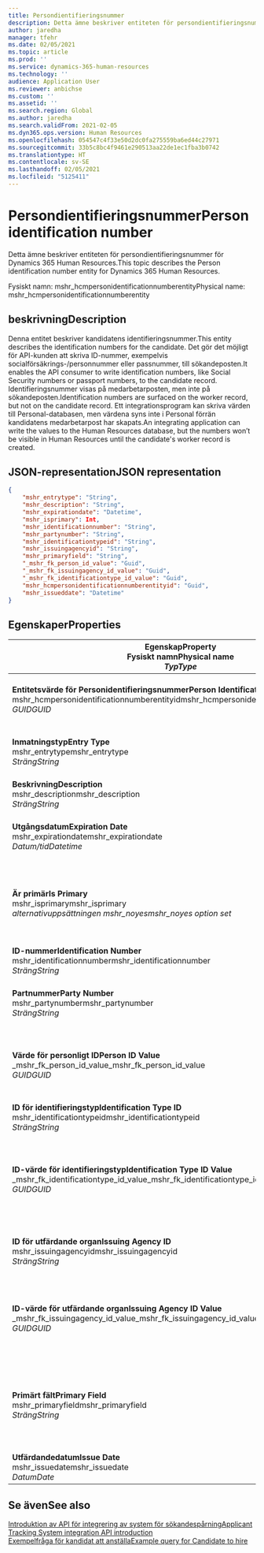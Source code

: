 ```yaml
---
title: Persondientifieringsnummer
description: Detta ämne beskriver entiteten för persondientifieringsnummer för Dynamics 365 Human Resources.
author: jaredha
manager: tfehr
ms.date: 02/05/2021
ms.topic: article
ms.prod: ''
ms.service: dynamics-365-human-resources
ms.technology: ''
audience: Application User
ms.reviewer: anbichse
ms.custom: ''
ms.assetid: ''
ms.search.region: Global
ms.author: jaredha
ms.search.validFrom: 2021-02-05
ms.dyn365.ops.version: Human Resources
ms.openlocfilehash: 054547c4f33e50d2dc0fa275559ba6ed44c27971
ms.sourcegitcommit: 33b5c8bc4f9461e290513aa22de1ec1fba3b0742
ms.translationtype: HT
ms.contentlocale: sv-SE
ms.lasthandoff: 02/05/2021
ms.locfileid: "5125411"
---
```

# <a name="person-identification-number"></a><span data-ttu-id="d0588-103">Persondientifieringsnummer</span><span class="sxs-lookup"><span data-stu-id="d0588-103">Person identification number</span></span>

<span data-ttu-id="d0588-104">Detta ämne beskriver entiteten för persondientifieringsnummer för Dynamics 365 Human Resources.</span><span class="sxs-lookup"><span data-stu-id="d0588-104">This topic describes the Person identification number entity for Dynamics 365 Human Resources.</span></span>

<span data-ttu-id="d0588-105">Fysiskt namn: mshr_hcmpersonidentificationnumberentity</span><span class="sxs-lookup"><span data-stu-id="d0588-105">Physical name: mshr_hcmpersonidentificationnumberentity</span></span>

## <a name="description"></a><span data-ttu-id="d0588-106">beskrivning</span><span class="sxs-lookup"><span data-stu-id="d0588-106">Description</span></span>

<span data-ttu-id="d0588-107">Denna entitet beskriver kandidatens identifieringsnummer.</span><span class="sxs-lookup"><span data-stu-id="d0588-107">This entity describes the identification numbers for the candidate.</span></span> <span data-ttu-id="d0588-108">Det gör det möjligt för API-kunden att skriva ID-nummer, exempelvis socialförsäkrings-/personnummer eller passnummer, till sökandeposten.</span><span class="sxs-lookup"><span data-stu-id="d0588-108">It enables the API consumer to write identification numbers, like Social Security numbers or passport numbers, to the candidate record.</span></span> <span data-ttu-id="d0588-109">Identifieringsnummer visas på medarbetarposten, men inte på sökandeposten.</span><span class="sxs-lookup"><span data-stu-id="d0588-109">Identification numbers are surfaced on the worker record, but not on the candidate record.</span></span> <span data-ttu-id="d0588-110">Ett integrationsprogram kan skriva värden till Personal-databasen, men värdena syns inte i Personal förrän kandidatens medarbetarpost har skapats.</span><span class="sxs-lookup"><span data-stu-id="d0588-110">An integrating application can write the values to the Human Resources database, but the numbers won’t be visible in Human Resources until the candidate's worker record is created.</span></span>

## <a name="json-representation"></a><span data-ttu-id="d0588-111">JSON-representation</span><span class="sxs-lookup"><span data-stu-id="d0588-111">JSON representation</span></span>

```json
{
    "mshr_entrytype": "String",
    "mshr_description": "String",
    "mshr_expirationdate": "Datetime",
    "mshr_isprimary": Int,
    "mshr_identificationnumber": "String",
    "mshr_partynumber": "String",
    "mshr_identificationtypeid": "String",
    "mshr_issuingagencyid": "String",
    "mshr_primaryfield": "String",
    "_mshr_fk_person_id_value": "Guid",
    "_mshr_fk_issuingagency_id_value": "Guid",
    "_mshr_fk_identificationtype_id_value": "Guid",
    "mshr_hcmpersonidentificationnumberentityid": "Guid",
    "mshr_issueddate": "Datetime"
}
```

## <a name="properties"></a><span data-ttu-id="d0588-112">Egenskaper</span><span class="sxs-lookup"><span data-stu-id="d0588-112">Properties</span></span>

| <span data-ttu-id="d0588-113">Egenskap</span><span class="sxs-lookup"><span data-stu-id="d0588-113">Property</span></span><br><span data-ttu-id="d0588-114">**Fysiskt namn**</span><span class="sxs-lookup"><span data-stu-id="d0588-114">**Physical name**</span></span><br><span data-ttu-id="d0588-115">**_Typ_**</span><span class="sxs-lookup"><span data-stu-id="d0588-115">**_Type_**</span></span> | <span data-ttu-id="d0588-116">Använd</span><span class="sxs-lookup"><span data-stu-id="d0588-116">Use</span></span> | <span data-ttu-id="d0588-117">beskrivning</span><span class="sxs-lookup"><span data-stu-id="d0588-117">Description</span></span> |
| --- | --- | --- |
| <span data-ttu-id="d0588-118">**Entitetsvärde för Personidentifieringsnummer**</span><span class="sxs-lookup"><span data-stu-id="d0588-118">**Person Identification Number Entity ID**</span></span><br><span data-ttu-id="d0588-119">mshr_hcmpersonidentificationnumberentityid</span><span class="sxs-lookup"><span data-stu-id="d0588-119">mshr_hcmpersonidentificationnumberentityid</span></span><br><span data-ttu-id="d0588-120">*GUID*</span><span class="sxs-lookup"><span data-stu-id="d0588-120">*GUID*</span></span> | <span data-ttu-id="d0588-121">Skrivskydd</span><span class="sxs-lookup"><span data-stu-id="d0588-121">Read-only</span></span><br><span data-ttu-id="d0588-122">Obligatoriskt</span><span class="sxs-lookup"><span data-stu-id="d0588-122">Required</span></span><br><span data-ttu-id="d0588-123">Systemgenererad</span><span class="sxs-lookup"><span data-stu-id="d0588-123">System-generated</span></span> | <span data-ttu-id="d0588-124">Unik primär identifierare för nummerposten för personidentifiering.</span><span class="sxs-lookup"><span data-stu-id="d0588-124">Unique primary identifier for the person identification number record.</span></span> |
| <span data-ttu-id="d0588-125">**Inmatningstyp**</span><span class="sxs-lookup"><span data-stu-id="d0588-125">**Entry Type**</span></span><br><span data-ttu-id="d0588-126">mshr_entrytype</span><span class="sxs-lookup"><span data-stu-id="d0588-126">mshr_entrytype</span></span><br><span data-ttu-id="d0588-127">*Sträng*</span><span class="sxs-lookup"><span data-stu-id="d0588-127">*String*</span></span> | <span data-ttu-id="d0588-128">Skrivskydd</span><span class="sxs-lookup"><span data-stu-id="d0588-128">Read-write</span></span><br><span data-ttu-id="d0588-129">Valfritt</span><span class="sxs-lookup"><span data-stu-id="d0588-129">Optional</span></span> | <span data-ttu-id="d0588-130">Frivärde som referens till inmatningstypen för identifieringsnumret.</span><span class="sxs-lookup"><span data-stu-id="d0588-130">Free value to reference the type of entry for the identification number.</span></span> |
| <span data-ttu-id="d0588-131">**Beskrivning**</span><span class="sxs-lookup"><span data-stu-id="d0588-131">**Description**</span></span><br><span data-ttu-id="d0588-132">mshr_description</span><span class="sxs-lookup"><span data-stu-id="d0588-132">mshr_description</span></span><br><span data-ttu-id="d0588-133">*Sträng*</span><span class="sxs-lookup"><span data-stu-id="d0588-133">*String*</span></span> | <span data-ttu-id="d0588-134">Skrivskydd</span><span class="sxs-lookup"><span data-stu-id="d0588-134">Read-write</span></span><br><span data-ttu-id="d0588-135">Valfritt</span><span class="sxs-lookup"><span data-stu-id="d0588-135">Optional</span></span> | <span data-ttu-id="d0588-136">Beskrivningen av ID-numret.</span><span class="sxs-lookup"><span data-stu-id="d0588-136">The description of the identification number.</span></span> |
| <span data-ttu-id="d0588-137">**Utgångsdatum**</span><span class="sxs-lookup"><span data-stu-id="d0588-137">**Expiration Date**</span></span><br><span data-ttu-id="d0588-138">mshr_expirationdate</span><span class="sxs-lookup"><span data-stu-id="d0588-138">mshr_expirationdate</span></span><br><span data-ttu-id="d0588-139">*Datum/tid*</span><span class="sxs-lookup"><span data-stu-id="d0588-139">*Datetime*</span></span> | <span data-ttu-id="d0588-140">Skrivskydd</span><span class="sxs-lookup"><span data-stu-id="d0588-140">Read-write</span></span><br><span data-ttu-id="d0588-141">Valfritt</span><span class="sxs-lookup"><span data-stu-id="d0588-141">Optional</span></span> | <span data-ttu-id="d0588-142">Det datum då identifieringsnumret eller det kopplade dokumentet upphör att gälla.</span><span class="sxs-lookup"><span data-stu-id="d0588-142">The date on which the identification number or associated document expires.</span></span> |
| <span data-ttu-id="d0588-143">**Är primär**</span><span class="sxs-lookup"><span data-stu-id="d0588-143">**Is Primary**</span></span><br><span data-ttu-id="d0588-144">mshr_isprimary</span><span class="sxs-lookup"><span data-stu-id="d0588-144">mshr_isprimary</span></span><br><span data-ttu-id="d0588-145">*alternativuppsättningen mshr_noyes*</span><span class="sxs-lookup"><span data-stu-id="d0588-145">*mshr_noyes option set*</span></span> | <span data-ttu-id="d0588-146">Skrivskydd</span><span class="sxs-lookup"><span data-stu-id="d0588-146">Read-write</span></span><br><span data-ttu-id="d0588-147">Valfritt</span><span class="sxs-lookup"><span data-stu-id="d0588-147">Optional</span></span> | <span data-ttu-id="d0588-148">Anger huruvida identifieringsnumret är den primära posten för personen för den här identifieringstypen.</span><span class="sxs-lookup"><span data-stu-id="d0588-148">Defines whether the identification number is the primary record for the person for this identification type.</span></span> |
| <span data-ttu-id="d0588-149">**ID-nummer**</span><span class="sxs-lookup"><span data-stu-id="d0588-149">**Identification Number**</span></span><br><span data-ttu-id="d0588-150">mshr_identificationnumber</span><span class="sxs-lookup"><span data-stu-id="d0588-150">mshr_identificationnumber</span></span><br><span data-ttu-id="d0588-151">*Sträng*</span><span class="sxs-lookup"><span data-stu-id="d0588-151">*String*</span></span> | <span data-ttu-id="d0588-152">Skrivskydd</span><span class="sxs-lookup"><span data-stu-id="d0588-152">Read-write</span></span><br><span data-ttu-id="d0588-153">Obligatoriskt</span><span class="sxs-lookup"><span data-stu-id="d0588-153">Required</span></span> | <span data-ttu-id="d0588-154">ID-numret.</span><span class="sxs-lookup"><span data-stu-id="d0588-154">The identification number.</span></span> |
| <span data-ttu-id="d0588-155">**Partnummer**</span><span class="sxs-lookup"><span data-stu-id="d0588-155">**Party Number**</span></span><br><span data-ttu-id="d0588-156">mshr_partynumber</span><span class="sxs-lookup"><span data-stu-id="d0588-156">mshr_partynumber</span></span><br><span data-ttu-id="d0588-157">*Sträng*</span><span class="sxs-lookup"><span data-stu-id="d0588-157">*String*</span></span> | <span data-ttu-id="d0588-158">Skrivskydd</span><span class="sxs-lookup"><span data-stu-id="d0588-158">Read-write</span></span><br><span data-ttu-id="d0588-159">Obligatoriskt</span><span class="sxs-lookup"><span data-stu-id="d0588-159">Required</span></span> | <span data-ttu-id="d0588-160">Identifieraren för parten (personen) som äger indentifieringsnumret.</span><span class="sxs-lookup"><span data-stu-id="d0588-160">The identifier of the party (person) owning the identification number.</span></span> |
| <span data-ttu-id="d0588-161">**Värde för personligt ID**</span><span class="sxs-lookup"><span data-stu-id="d0588-161">**Person ID Value**</span></span><br><span data-ttu-id="d0588-162">_mshr_fk_person_id_value</span><span class="sxs-lookup"><span data-stu-id="d0588-162">_mshr_fk_person_id_value</span></span><br><span data-ttu-id="d0588-163">*GUID*</span><span class="sxs-lookup"><span data-stu-id="d0588-163">*GUID*</span></span> | <span data-ttu-id="d0588-164">Skrivskydd</span><span class="sxs-lookup"><span data-stu-id="d0588-164">Read-only</span></span><br><span data-ttu-id="d0588-165">Obligatoriskt</span><span class="sxs-lookup"><span data-stu-id="d0588-165">Required</span></span><br><span data-ttu-id="d0588-166">Sekundärnyckel: mshr_dirpersonentityid tillhörande entiteten mshr_dirpersonentity</span><span class="sxs-lookup"><span data-stu-id="d0588-166">Foreign key: mshr_dirpersonentityid of mshr_dirpersonentity entity</span></span> | <span data-ttu-id="d0588-167">Den unika identifieraren för parten (personen).</span><span class="sxs-lookup"><span data-stu-id="d0588-167">The unique identifier of the party (person).</span></span> |
| <span data-ttu-id="d0588-168">**ID för identifieringstyp**</span><span class="sxs-lookup"><span data-stu-id="d0588-168">**Identification Type ID**</span></span><br><span data-ttu-id="d0588-169">mshr_identificationtypeid</span><span class="sxs-lookup"><span data-stu-id="d0588-169">mshr_identificationtypeid</span></span><br><span data-ttu-id="d0588-170">*Sträng*</span><span class="sxs-lookup"><span data-stu-id="d0588-170">*String*</span></span> | <span data-ttu-id="d0588-171">Skrivskydd</span><span class="sxs-lookup"><span data-stu-id="d0588-171">Read-write</span></span><br><span data-ttu-id="d0588-172">Obligatoriskt</span><span class="sxs-lookup"><span data-stu-id="d0588-172">Required</span></span> | <span data-ttu-id="d0588-173">Identifieringsnumrets typ.</span><span class="sxs-lookup"><span data-stu-id="d0588-173">The type of identification number.</span></span> |
| <span data-ttu-id="d0588-174">**ID-värde för identifieringstyp**</span><span class="sxs-lookup"><span data-stu-id="d0588-174">**Identification Type ID Value**</span></span><br><span data-ttu-id="d0588-175">_mshr_fk_identificationtype_id_value</span><span class="sxs-lookup"><span data-stu-id="d0588-175">_mshr_fk_identificationtype_id_value</span></span><br><span data-ttu-id="d0588-176">*GUID*</span><span class="sxs-lookup"><span data-stu-id="d0588-176">*GUID*</span></span> | <span data-ttu-id="d0588-177">Skrivskydd</span><span class="sxs-lookup"><span data-stu-id="d0588-177">Read-only</span></span><br><span data-ttu-id="d0588-178">Obligatoriskt</span><span class="sxs-lookup"><span data-stu-id="d0588-178">Required</span></span><br><span data-ttu-id="d0588-179">Sekundärnyckel: mshr_hcmidentificationtypeentityid tillhörande entiteten mshr_hcmidentificationtypeentity</span><span class="sxs-lookup"><span data-stu-id="d0588-179">Foreign key: mshr_hcmidentificationtypeentityid of mshr_hcmidentificationtypeentity entity</span></span> | <span data-ttu-id="d0588-180">Systemgenererad, unik identifierare för identifieringstypen.</span><span class="sxs-lookup"><span data-stu-id="d0588-180">System-generated unique identifier of the identification type.</span></span> |
| <span data-ttu-id="d0588-181">**ID för utfärdande organ**</span><span class="sxs-lookup"><span data-stu-id="d0588-181">**Issuing Agency ID**</span></span><br><span data-ttu-id="d0588-182">mshr_issuingagencyid</span><span class="sxs-lookup"><span data-stu-id="d0588-182">mshr_issuingagencyid</span></span><br><span data-ttu-id="d0588-183">*Sträng*</span><span class="sxs-lookup"><span data-stu-id="d0588-183">*String*</span></span> | <span data-ttu-id="d0588-184">Skrivskydd</span><span class="sxs-lookup"><span data-stu-id="d0588-184">Read-write</span></span><br><span data-ttu-id="d0588-185">Valfritt</span><span class="sxs-lookup"><span data-stu-id="d0588-185">Optional</span></span> | <span data-ttu-id="d0588-186">Det organ eller den organisation som utfärdar identifieringsnumret.</span><span class="sxs-lookup"><span data-stu-id="d0588-186">The agency or organization issuing the identification number.</span></span> |
| <span data-ttu-id="d0588-187">**ID-värde för utfärdande organ**</span><span class="sxs-lookup"><span data-stu-id="d0588-187">**Issuing Agency ID Value**</span></span><br><span data-ttu-id="d0588-188">_mshr_fk_issuingagency_id_value</span><span class="sxs-lookup"><span data-stu-id="d0588-188">_mshr_fk_issuingagency_id_value</span></span><br><span data-ttu-id="d0588-189">*GUID*</span><span class="sxs-lookup"><span data-stu-id="d0588-189">*GUID*</span></span> | <span data-ttu-id="d0588-190">Skrivskydd</span><span class="sxs-lookup"><span data-stu-id="d0588-190">Read-only</span></span><br><span data-ttu-id="d0588-191">Valfritt</span><span class="sxs-lookup"><span data-stu-id="d0588-191">Optional</span></span><br><span data-ttu-id="d0588-192">Sekundärnyckel: mshr_hcmissuingagencyentityid tillhörande entiteten mshr_hcmissuingagencyentity</span><span class="sxs-lookup"><span data-stu-id="d0588-192">Foreign key: mshr_hcmissuingagencyentityid of mshr_hcmissuingagencyentity entity</span></span> | <span data-ttu-id="d0588-193">Systemgenererad, unik identifierare för det organ som utfärdar identifieringsnumret.</span><span class="sxs-lookup"><span data-stu-id="d0588-193">System-generated unique identifier of the agency issuing the identification number.</span></span> |
| <span data-ttu-id="d0588-194">**Primärt fält**</span><span class="sxs-lookup"><span data-stu-id="d0588-194">**Primary Field**</span></span><br><span data-ttu-id="d0588-195">mshr_primaryfield</span><span class="sxs-lookup"><span data-stu-id="d0588-195">mshr_primaryfield</span></span><br><span data-ttu-id="d0588-196">*Sträng*</span><span class="sxs-lookup"><span data-stu-id="d0588-196">*String*</span></span> | <span data-ttu-id="d0588-197">Skrivskydd</span><span class="sxs-lookup"><span data-stu-id="d0588-197">Read-only</span></span><br><span data-ttu-id="d0588-198">Obligatoriskt</span><span class="sxs-lookup"><span data-stu-id="d0588-198">Required</span></span> | <span data-ttu-id="d0588-199">Fält som används som identifierare för entitetsposten.</span><span class="sxs-lookup"><span data-stu-id="d0588-199">Field to be used as an identifier of the entity record.</span></span> <span data-ttu-id="d0588-200">Kombination av partnummer, identifieringstyps-ID och identifieringsnummer.</span><span class="sxs-lookup"><span data-stu-id="d0588-200">Combination of party number, identification type ID, and identification number.</span></span> |
| <span data-ttu-id="d0588-201">**Utfärdandedatum**</span><span class="sxs-lookup"><span data-stu-id="d0588-201">**Issue Date**</span></span><br><span data-ttu-id="d0588-202">mshr_issuedate</span><span class="sxs-lookup"><span data-stu-id="d0588-202">mshr_issuedate</span></span><br><span data-ttu-id="d0588-203">*Datum*</span><span class="sxs-lookup"><span data-stu-id="d0588-203">*Date*</span></span> | <span data-ttu-id="d0588-204">Skrivskydd</span><span class="sxs-lookup"><span data-stu-id="d0588-204">Read-write</span></span><br><span data-ttu-id="d0588-205">Valfritt</span><span class="sxs-lookup"><span data-stu-id="d0588-205">Optional</span></span> | <span data-ttu-id="d0588-206">Det datum då identifieringsnumret utfärdades.</span><span class="sxs-lookup"><span data-stu-id="d0588-206">The date the identification number was issued.</span></span> |

## <a name="see-also"></a><span data-ttu-id="d0588-207">Se även</span><span class="sxs-lookup"><span data-stu-id="d0588-207">See also</span></span>

[<span data-ttu-id="d0588-208">Introduktion av API för integrering av system för sökandespårning</span><span class="sxs-lookup"><span data-stu-id="d0588-208">Applicant Tracking System integration API introduction</span></span>](hr-admin-integration-ats-api-introduction.md)<br>
[<span data-ttu-id="d0588-209">Exempelfråga för kandidat att anställa</span><span class="sxs-lookup"><span data-stu-id="d0588-209">Example query for Candidate to hire</span></span>](hr-admin-integration-ats-api-candidate-to-hire-example-query.md)

